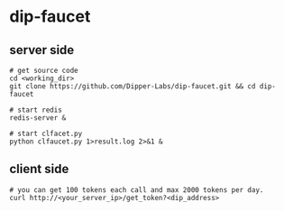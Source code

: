 # dip-faucet

## server side

```
# get source code
cd <working_dir>
git clone https://github.com/Dipper-Labs/dip-faucet.git && cd dip-faucet

# start redis
redis-server &

# start clfacet.py
python clfaucet.py 1>result.log 2>&1 &
```

## client side

```
# you can get 100 tokens each call and max 2000 tokens per day.
curl http://<your_server_ip>/get_token?<dip_address>
```
